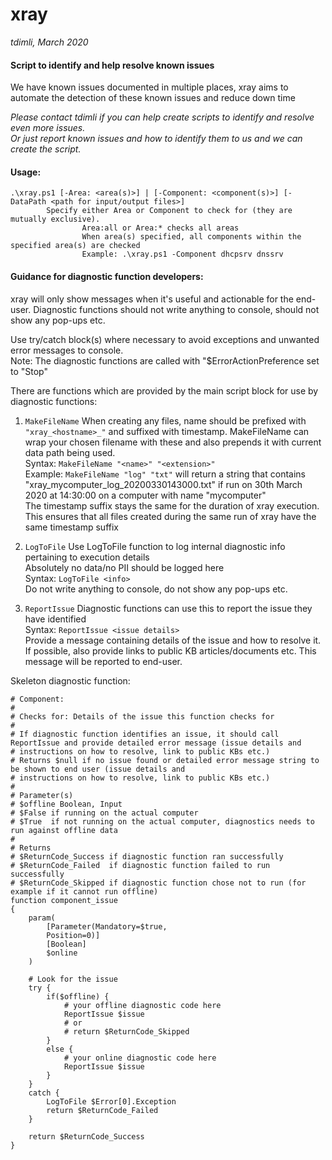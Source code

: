 # xray 
*tdimli, March 2020*

#### Script to identify and help resolve known issues

We have known issues documented in multiple places, xray aims to automate the detection of these known issues and reduce down time

*Please contact tdimli if you can help create scripts to identify and resolve even more issues.  
Or just report known issues and how to identify them to us and we can create the script.*

#### Usage:
```
.\xray.ps1 [-Area: <area(s)>] | [-Component: <component(s)>] [-DataPath <path for input/output files>]
        Specify either Area or Component to check for (they are mutually exclusive).
                Area:all or Area:* checks all areas
                When area(s) specified, all components within the specified area(s) are checked
                Example: .\xray.ps1 -Component dhcpsrv dnssrv
```

#### Guidance for diagnostic function developers:
 
xray will only show messages when it's useful and actionable for the end-user.
Diagnostic functions should not write anything to console, should not show any pop-ups etc.
 
Use try/catch block(s) where necessary to avoid exceptions and unwanted error messages to console.  
Note: The diagnostic functions are called with "$ErrorActionPreference set to "Stop"

There are functions which are provided by the main script block for use by diagnostic functions:

1. `MakeFileName`
When creating any files, name should be prefixed with `"xray_<hostname>_"` and suffixed with timestamp.
MakeFileName can wrap your chosen filename with these and also prepends it with current data path being used.  
Syntax: `MakeFileName "<name>" "<extension>"`  
Example: `MakeFileName "log" "txt"` will return a string that contains "xray_mycomputer_log_20200330143000.txt" if run
on 30th March 2020 at 14:30:00 on a computer with name "mycomputer"  
The timestamp suffix stays the same for the duration of xray execution.  
This ensures that all files created during the same run of xray have the same timestamp suffix

2. `LogToFile`
Use LogToFile function to log internal diagnostic info pertaining to execution details  
Absolutely no data/no PII should be logged here  
Syntax: `LogToFile <info>`  
Do not write anything to console, do not show any pop-ups etc.  

3. `ReportIssue`
Diagnostic functions can use this to report the issue they  have identified  
Syntax: `ReportIssue <issue details>`  
Provide a message containing details of the issue and how to resolve it. If possible, also provide links to public KB articles/documents etc. This message will be reported to end-user.  
 
Skeleton diagnostic function:
```
# Component: 
# 
# Checks for: Details of the issue this function checks for 
#
# If diagnostic function identifies an issue, it should call ReportIssue and provide detailed error message (issue details and
# instructions on how to resolve, link to public KBs etc.)
# Returns $null if no issue found or detailed error message string to be shown to end user (issue details and
# instructions on how to resolve, link to public KBs etc.)
# 
# Parameter(s)
# $offline Boolean, Input
# $False if running on the actual computer
# $True  if not running on the actual computer, diagnostics needs to run against offline data 
# 
# Returns 
# $ReturnCode_Success if diagnostic function ran successfully
# $ReturnCode_Failed  if diagnostic function failed to run successfully
# $ReturnCode_Skipped if diagnostic function chose not to run (for example if it cannot run offline)
function component_issue
{
    param(
        [Parameter(Mandatory=$true,
        Position=0)]
        [Boolean]
        $online
    )
    
    # Look for the issue
    try {
        if($offline) {
            # your offline diagnostic code here
            ReportIssue $issue
            # or 
            # return $ReturnCode_Skipped
        }
        else {
            # your online diagnostic code here
            ReportIssue $issue
        }
    }
    catch {
        LogToFile $Error[0].Exception
        return $ReturnCode_Failed
    }

    return $ReturnCode_Success
}
```
